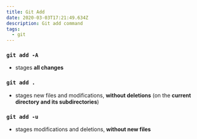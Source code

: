```yaml
---
title: Git Add
date: 2020-03-03T17:21:49.634Z
description: Git add command
tags:
  - git
---
```

### <code>git add -A</code>
- stages **all changes**

### <code>git add .</code>
- stages new files and modifications, **without deletions** (on the **current directory and its subdirectories**)

### <code>git add -u</code>
- stages modifications and deletions, **without new files**